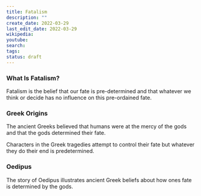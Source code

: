 ```yaml
---
title: Fatalism
description: ""
create_date: 2022-03-29
last_edit_date: 2022-03-29
wikipedia: 
youtube: 
search: 
tags:
status: draft
---
```

### What Is Fatalism?
Fatalism is the belief that our fate is pre-determined and that whatever we think or decide has no influence on this pre-ordained fate.

### Greek Origins
The ancient Greeks believed that humans were at the mercy of the gods and that the gods determined their fate.

Characters in the Greek tragedies attempt to control their fate but whatever they do their end is predetermined.

### Oedipus
The story of Oedipus illustrates ancient Greek beliefs about how ones fate is determined by the gods.